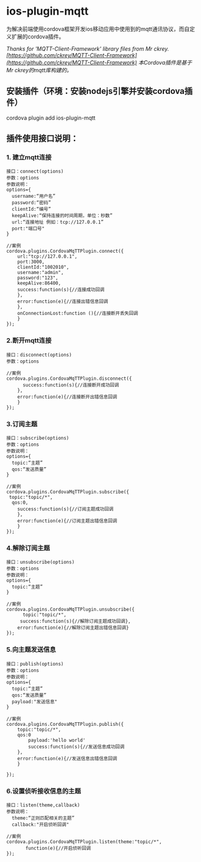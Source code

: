 # ios-plugin-mqtt
为解决前端使用cordova框架开发ios移动应用中使用到的mqtt通讯协议，而自定义扩展的cordova插件。

_Thanks for 'MQTT-Client-Framework' library files from Mr ckrey.  
[https://github.com/ckrey/MQTT-Client-Framework](https://github.com/ckrey/MQTT-Client-Framework)
本Cordova插件是基于Mr ckrey的mqtt库构建的。_

## 安装插件（环境：安装nodejs引擎并安装cordova插件）
cordova plugin add ios-plugin-mqtt

## 插件使用接口说明：

### 1. 建立mqtt连接
    接口：connect(options)
    参数：options
    参数说明：
    options={
      username:“用户名”
      password:“密码”
      clientId:“编号”
      keepAlive:“保持连接的时间周期，单位：秒数”
      url:“连接地址 例如：tcp://127.0.0.1”
      port:"端口号"
    }

```
//案例
cordova.plugins.CordovaMqTTPlugin.connect({
	url:"tcp://127.0.0.1", 
	port:3000,
	clientId:"1002010",
	username:"admin",
	password:"123",
	keepAlive:86400,
	success:function(s){//连接成功回调
	},
	error:function(e){//连接出错信息回调
	},
	onConnectionLost:function (){//连接断开丢失回调
	}
});
```

### 2.断开mqtt连接
    接口：disconnect(options)
    参数：options
```
//案例
cordova.plugins.CordovaMqTTPlugin.disconnect({
      success:function(s){//连接断开成功回调
	},
	error:function(e){//连接断开出错信息回调
	}
});
```

### 3.订阅主题
    接口：subscribe(options)
    参数：options
    参数说明：
    options={
      topic:“主题”
      qos:“发送质量”
    }
```
//案例
cordova.plugins.CordovaMqTTPlugin.subscribe({
 topic:"topic/*",
  qos:0,
    success:function(s){//订阅主题成功回调
	},
	error:function(e){//订阅主题出错信息回调
	}
});
```
### 4.解除订阅主题
    接口：unsubscribe(options)
    参数：options
    参数说明：
    options={
      topic:“主题”
    }
```
//案例
cordova.plugins.CordovaMqTTPlugin.unsubscribe({
      topic:"topic/*",
     success:function(s){//解除订阅主题成功回调},
	error:function(e){//解除订阅主题出错信息回调}
});
```

### 5.向主题发送信息
    接口：publish(options)
    参数：options
    参数说明：
    options={
      topic:“主题”
      qos:“发送质量”
      payload:"发送信息"
    }
```
//案例
cordova.plugins.CordovaMqTTPlugin.publish({
	topic:"topic/*",
  	qos:0
    	payload:'hello world'
        success:function(s){//发送信息成功回调
	},
	error:function(e){//发送信息出错信息回调
	}

});
```


### 6.设置侦听接收信息的主题
    接口：listen(theme,callback)
    参数说明：
      theme:“正则匹配相关的主题”
      callback:"开启侦听回调"
```
//案例
cordova.plugins.CordovaMqTTPlugin.listen(theme:"topic/*",
       function(e){//开启侦听回调
});
```
